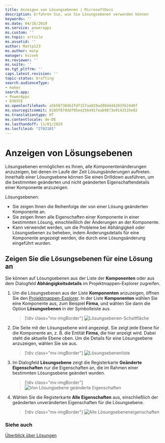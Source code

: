 ```yaml
---
title: Anzeigen von Lösungsebenen | MicrosoftDocs
description: Erfahren Sie, wie Sie Lösungsebenen verwenden können
keywords: ''
ms.date: 04/18/2019
ms.service: powerapps
ms.custom: ''
ms.topic: article
ms.assetid: ''
author: Mattp123
ms.author: matp
manager: kvivek
ms.reviewer: ''
ms.suite: ''
ms.tgt_pltfrm: ''
caps.latest.revision: ''
topic-status: Drafting
search.audienceType:
- maker
search.app:
- PowerApps
- D365CE
ms.openlocfilehash: a5b507384b3fdf157aa029ad98d4d4203f624d8f
ms.sourcegitcommit: 8185f87dddf05ee256491feab9873e9143535e02
ms.translationtype: HT
ms.contentlocale: de-DE
ms.lasthandoff: 11/01/2019
ms.locfileid: "2702101"
---
```

<!--note from editor: Best practice is that H1 title and title in metadata are different.    -->

# <a name="view-solution-layers"></a>Anzeigen von Lösungsebenen
Lösungsebenen ermöglichen es Ihnen, alle Komponentenänderungen anzuzeigen, bei denen im Laufe der Zeit Lösungsänderungen auftreten. Innerhalb einer Lösungsebene können Sie einen Drilldown ausführen, um die bestimmten geänderten und nicht geänderten Eigenschaftendetails einer Komponente anzuzeigen. 

Lösungsebenen: 
-   Sie zeigen Ihnen die Reihenfolge der von einer Lösung geänderten Komponente an. 
-   Sie zeigen Ihnen alle Eigenschaften einer Komponente in einer bestimmten Lösung, einschließlich der Änderungen an der Komponente. 
-   Kann verwendet werden, um die Probleme bei Abhängigkeit oder Lösungsebenen zu beheben, indem Änderungsdetails für eine Komponente angezeigt werden, die durch eine Lösungsänderung eingeführt wurden.

## <a name="view-the-solution-layers-for-a-component"></a>Zeigen Sie die Lösungsebenen für eine Lösung an
Sie können auf Lösungsebenen aus der Liste der **Komponenten** oder aus dem Dialogfeld **Abhängigkeitsdetails** im Projektmappen-Explorer zugreifen. 

<!--note from editor: In step 2 below, does the page display a name at top? If so, use the same capitalization in text. -->

1. Um die Lösungsebenen aus der Liste **Komponenten** anzuzeigen, öffnen Sie den [Projektmappen-Explorer](../model-driven-apps/advanced-navigation.md#solution-explorer). In der Liste **Komponenten** wählen Sie eine Komponente aus, zum Beispiel **Firma**, und wählen Sie dann die Option **Lösungsebenen** in der Symbolleiste aus. 

   > [!div class="mx-imgBorder"] 
   > ![Lösungsebenen-Schaltfläche](media/solution-layers-toolbar.png "Lösungsebenen-Schaltfläche")

2. Die Seite mit der Lösungsebene wird angezeigt. Sie zeigt jede Ebene für die Komponente an, z. B. die Entität **Firma**, die hier anzeigt wird. Dabei steht die aktuelle Ebene oben. Um die Details für eine Lösungsebene anzuzeigen, wählen Sie sie aus. 

   > [!div class="mx-imgBorder"] 
   > ![Lösungsebenenliste](media/solution-layers-list.png "Lösungsebenenliste")

3. Im Dialogfeld **Lösungsebene** zeigt die Registerkarte **Geänderte Eigenschaften** nur die Eigenschaften an, die im Rahmen einer bestimmten Lösungsebene geändert wurden. 

   > [!div class="mx-imgBorder"] 
   > ![Von Lösungsebene geänderte Eigenschaften](media/solution-layers-change-prop.png "Von Lösungsebene geänderte Eigenschaften")

4. Wählen Sie die Registerkarte **Alle Eigenschaften** aus, einschließlich der geänderten unveränderten Eigenschaften für die Lösungsebene. 

   > [!div class="mx-imgBorder"] 
   > ![Alle Lösungsebeneneigenschaften](media/solution-layers-all-prop.png "Alle Lösungsebeneneigenschaften")

### <a name="see-also"></a>Siehe auch
[Überblick über Lösungen](solutions-overview.md)
